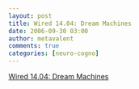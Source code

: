```yaml
---
layout: post
title: Wired 14.04: Dream Machines
date: 2006-09-30 03:00
author: metavalent
comments: true
categories: [neuro-cogno]
---
```

<a href="http://www.wired.com/wired/archive/14.04/wright.html">Wired 14.04: Dream Machines</a>
